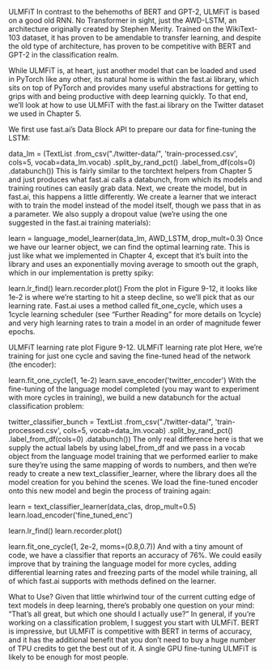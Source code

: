 

<!--
 * @version:
 * @Author:  StevenJokess https://github.com/StevenJokess
 * @Date: 2020-11-26 21:09:10
 * @LastEditors:  StevenJokess https://github.com/StevenJokess
 * @LastEditTime: 2020-12-06 20:18:13
 * @Description:
 * @TODO::
 * @Reference:
-->
ULMFiT
In contrast to the behemoths of BERT and GPT-2, ULMFiT is based on a good old RNN. No Transformer in sight, just the AWD-LSTM, an architecture originally created by Stephen Merity. Trained on the WikiText-103 dataset, it has proven to be amendable to transfer learning, and despite the old type of architecture, has proven to be competitive with BERT and GPT-2 in the classification realm.

While ULMFiT is, at heart, just another model that can be loaded and used in PyTorch like any other, its natural home is within the fast.ai library, which sits on top of PyTorch and provides many useful abstractions for getting to grips with and being productive with deep learning quickly. To that end, we’ll look at how to use ULMFiT with the fast.ai library on the Twitter dataset we used in Chapter 5.

We first use fast.ai’s Data Block API to prepare our data for fine-tuning the LSTM:

data_lm = (TextList
           .from_csv("./twitter-data/",
           'train-processed.csv', cols=5,
           vocab=data_lm.vocab)
           .split_by_rand_pct()
           .label_from_df(cols=0)
           .databunch())
This is fairly similar to the torchtext helpers from Chapter 5 and just produces what fast.ai calls a databunch, from which its models and training routines can easily grab data. Next, we create the model, but in fast.ai, this happens a little differently. We create a learner that we interact with to train the model instead of the model itself, though we pass that in as a parameter. We also supply a dropout value (we’re using the one suggested in the fast.ai training materials):

learn = language_model_learner(data_lm, AWD_LSTM, drop_mult=0.3)
Once we have our learner object, we can find the optimal learning rate. This is just like what we implemented in Chapter 4, except that it’s built into the library and uses an exponentially moving average to smooth out the graph, which in our implementation is pretty spiky:

learn.lr_find()
learn.recorder.plot()
From the plot in Figure 9-12, it looks like 1e-2 is where we’re starting to hit a steep decline, so we’ll pick that as our learning rate. Fast.ai uses a method called fit_one_cycle, which uses a 1cycle learning scheduler (see “Further Reading” for more details on 1cycle) and very high learning rates to train a model in an order of magnitude fewer epochs.

ULMFiT learning rate plot
Figure 9-12. ULMFiT learning rate plot
Here, we’re training for just one cycle and saving the fine-tuned head of the network (the encoder):

learn.fit_one_cycle(1, 1e-2)
learn.save_encoder('twitter_encoder')
With the fine-tuning of the language model completed (you may want to experiment with more cycles in training), we build a new databunch for the actual classification problem:

twitter_classifier_bunch = TextList
           .from_csv("./twitter-data/",
           'train-processed.csv', cols=5,
           vocab=data_lm.vocab)
           .split_by_rand_pct()
           .label_from_df(cols=0)
           .databunch())
The only real difference here is that we supply the actual labels by using label_from_df and we pass in a vocab object from the language model training that we performed earlier to make sure they’re using the same mapping of words to numbers, and then we’re ready to create a new text_classifier_learner, where the library does all the model creation for you behind the scenes. We load the fine-tuned encoder onto this new model and begin the process of training again:

learn = text_classifier_learner(data_clas, drop_mult=0.5)
learn.load_encoder('fine_tuned_enc')

learn.lr_find()
learn.recorder.plot()

learn.fit_one_cycle(1, 2e-2, moms=(0.8,0.7))
And with a tiny amount of code, we have a classifier that reports an accuracy of 76%. We could easily improve that by training the language model for more cycles, adding differential learning rates and freezing parts of the model while training, all of which fast.ai supports with methods defined on the learner.

What to Use?
Given that little whirlwind tour of the current cutting edge of text models in deep learning, there’s probably one question on your mind: “That’s all great, but which one should I actually use?” In general, if you’re working on a classification problem, I suggest you start with ULMFiT. BERT is impressive, but ULMFiT is competitive with BERT in terms of accuracy, and it has the additional benefit that you don’t need to buy a huge number of TPU credits to get the best out of it. A single GPU fine-tuning ULMFiT is likely to be enough for most people.
